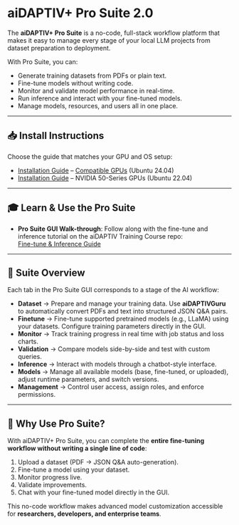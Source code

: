 # aiDAPTIV+ Pro Suite 2.0

The **aiDAPTIV+ Pro Suite** is a no-code, full-stack workflow platform that makes it easy to manage every stage of your local LLM projects from dataset preparation to deployment.

With Pro Suite, you can:
- Generate training datasets from PDFs or plain text.
- Fine-tune models without writing code.
- Monitor and validate model performance in real-time.
- Run inference and interact with your fine-tuned models.
- Manage models, resources, and users all in one place.

---

## 📥 Install Instructions

Choose the guide that matches your GPU and OS setup:

- [Installation Guide](Non_50_Series_GPU/README.md) – [Compatible GPUs](../../README.md#-compatible-gpus) (Ubuntu 24.04)
- [Installation Guide](50_Series_GPU/README.md) – NVIDIA 50-Series GPUs (Ubuntu 22.04)


---

## 🎓 Learn & Use the Pro Suite

- **Pro Suite GUI Walk-through**: Follow along with the fine-tune and inference tutorial on the aiDAPTIV Training Course repo:  
  [Fine-tune & Inference Guide](https://github.com/aiDAPTIV-Phison/aiDAPTIV-Training-Course/tree/main/2-GUI-Based/03-fine-tune)

---

## 🧭 Suite Overview

Each tab in the Pro Suite GUI corresponds to a stage of the AI workflow:

- **Dataset** → Prepare and manage your training data. Use **aiDAPTIVGuru** to automatically convert PDFs and text into structured JSON Q&A pairs.
- **Finetune** → Fine-tune supported pretrained models (e.g., LLaMA) using your datasets. Configure training parameters directly in the GUI.
- **Monitor** → Track training progress in real time with job status and loss charts.
- **Validation** → Compare models side-by-side and test with custom queries.
- **Inference** → Interact with models through a chatbot-style interface.
- **Models** → Manage all available models (base, fine-tuned, or uploaded), adjust runtime parameters, and switch versions.
- **Management** → Control user access, assign roles, and enforce permissions.

---

## 🎯 Why Use Pro Suite?

With aiDAPTIV+ Pro Suite, you can complete the **entire fine-tuning workflow without writing a single line of code**:

1. Upload a dataset (PDF → JSON Q&A auto-generation).  
2. Fine-tune a model using your dataset.  
3. Monitor progress live.  
4. Validate improvements.  
5. Chat with your fine-tuned model directly in the GUI.

This no-code workflow makes advanced model customization accessible for **researchers, developers, and enterprise teams**.


